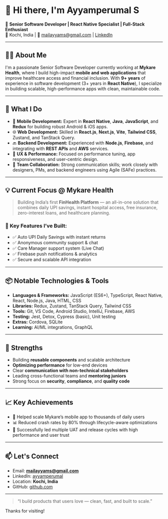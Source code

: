 # 👋 Hi there, I'm Ayyamperumal S

🎯 **Senior Software Developer | React Native Specialist | Full-Stack Enthusiast**  
📍 Kochi, India | 📧 mailayyams@gmail.com | [LinkedIn](https://www.linkedin.com/in/ayyamperumal-s-1b693062)

---

## 👨‍💻 About Me

I'm a passionate Senior Software Developer currently working at **Mykare Health**, where I build high-impact **mobile and web applications** that improve healthcare access and financial inclusion. With **9+ years** of experience in software development (3+ years in **React Native**), I specialize in building scalable, high-performance apps with clean, maintainable code.

---

## 🚀 What I Do

- 🔧 **Mobile Development:** Expert in **React Native**, **Java**, **JavaScript**, and **Redux** for building robust Android & iOS apps.
- 🌐 **Web Development:** Skilled in **React.js**, **Next.js**, **Vite**, **Tailwind CSS**, Zustand, and TanStack Query.
- 🔙 **Backend Development:** Experienced with **Node.js**, **Firebase**, and integrating with **REST APIs** and **AWS** services.
- 🎨 **UX & Performance:** Focused on performance tuning, app responsiveness, and user-centric design.
- 🤝 **Team Collaboration:** Strong communication skills; work closely with designers, PMs, and backend engineers using Agile (SAFe) practices.

---

## 💡 Current Focus @ Mykare Health

> Building India’s first **FinHealth Platform** — an all-in-one solution that combines daily UPI savings, instant hospital access, free insurance, zero-interest loans, and healthcare planning.

### 🔧 Key Features I’ve Built:
- ✅ Auto UPI Daily Savings with instant returns
- ✅ Anonymous community support & chat
- ✅ Care Manager support system (Live Chat)
- ✅ Firebase push notifications & analytics
- ✅ Secure and scalable API integration

---

## 📦 Notable Technologies & Tools

- **Languages & Frameworks:** JavaScript (ES6+), TypeScript, React Native, React, Node.js, Java, HTML, CSS  
- **Libraries:** Redux, Zustand, TanStack Query, Tailwind CSS  
- **Tools:** Git, VS Code, Android Studio, IntelliJ, Firebase, AWS  
- **Testing:** Jest, Detox, Cypress (basic), Unit testing  
- **Extras:** Cordova, SQLite  
- **Learning:** AI/ML integrations, GraphQL

---

## 🧠 Strengths

- Building **reusable components** and scalable architecture
- **Optimizing performance** for low-end devices
- Clear **communication with non-technical stakeholders**
- Leading cross-functional teams and **mentoring juniors**
- Strong focus on **security**, **compliance**, and **quality code**

---

## 📈 Key Achievements

- 🏥 Helped scale Mykare’s mobile app to thousands of daily users
- 📊 Reduced crash rates by 80% through lifecycle-aware optimizations
- 💬 Successfully led multiple UAT and release cycles with high performance and user trust

---

## 📫 Let's Connect

- Email: **mailayyams@gmail.com**
- LinkedIn: [ayyamperumal](https://www.linkedin.com/in/ayyamperumal-s-1b693062)
- Location: **Kochi, India**
- GitHub: [github.com](https://github.com/Ayyam-mykare)

---

> “I build products that users love — clean, fast, and built to scale.”

Thanks for visiting!
